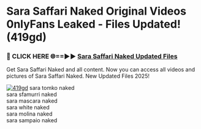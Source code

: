 # Sara Saffari Naked Original Videos 0nlyFans Leaked - Files Updated! (419gd)

<h3>🔴 CLICK HERE 🌐==►► <a href="https://tinyurl.com/yckcrads" rel="nofollow">Sara Saffari Naked Updated Files</a></h3>

Get Sara Saffari Naked and all content. Now you can access all videos and pictures of Sara Saffari Naked. New Updated Files 2025!

[![419gd](https://i.imgur.com/hpKpOFt.gif)](https://tinyurl.com/yckcrads)
sara tomko naked<br>
sara sfamurri naked<br>
sara mascara naked<br>
sara white naked<br>
sara molina naked<br>
sara sampaio naked